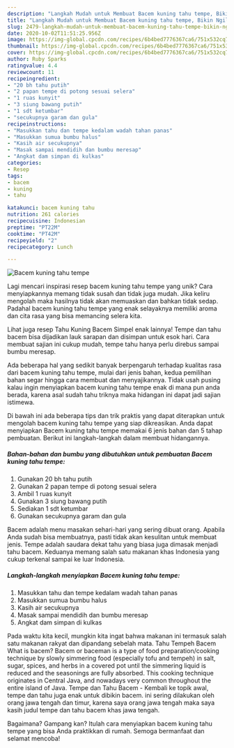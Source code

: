 ```yaml
---
description: "Langkah Mudah untuk Membuat Bacem kuning tahu tempe, Bikin Ngiler"
title: "Langkah Mudah untuk Membuat Bacem kuning tahu tempe, Bikin Ngiler"
slug: 2479-langkah-mudah-untuk-membuat-bacem-kuning-tahu-tempe-bikin-ngiler
date: 2020-10-02T11:51:25.956Z
image: https://img-global.cpcdn.com/recipes/6b4bed7776367ca6/751x532cq70/bacem-kuning-tahu-tempe-foto-resep-utama.jpg
thumbnail: https://img-global.cpcdn.com/recipes/6b4bed7776367ca6/751x532cq70/bacem-kuning-tahu-tempe-foto-resep-utama.jpg
cover: https://img-global.cpcdn.com/recipes/6b4bed7776367ca6/751x532cq70/bacem-kuning-tahu-tempe-foto-resep-utama.jpg
author: Ruby Sparks
ratingvalue: 4.4
reviewcount: 11
recipeingredient:
- "20 bh tahu putih"
- "2 papan tempe di potong sesuai selera"
- "1 ruas kunyit"
- "3 siung bawang putih"
- "1 sdt ketumbar"
- "secukupnya garam dan gula"
recipeinstructions:
- "Masukkan tahu dan tempe kedalam wadah tahan panas"
- "Masukkan sumua bumbu halus"
- "Kasih air secukupnya"
- "Masak sampai mendidih dan bumbu meresap"
- "Angkat dam simpan di kulkas"
categories:
- Resep
tags:
- bacem
- kuning
- tahu

katakunci: bacem kuning tahu 
nutrition: 261 calories
recipecuisine: Indonesian
preptime: "PT22M"
cooktime: "PT42M"
recipeyield: "2"
recipecategory: Lunch

---
```



![Bacem kuning tahu tempe](https://img-global.cpcdn.com/recipes/6b4bed7776367ca6/751x532cq70/bacem-kuning-tahu-tempe-foto-resep-utama.jpg)

Lagi mencari inspirasi resep bacem kuning tahu tempe yang unik? Cara menyiapkannya memang tidak susah dan tidak juga mudah. Jika keliru mengolah maka hasilnya tidak akan memuaskan dan bahkan tidak sedap. Padahal bacem kuning tahu tempe yang enak selayaknya memiliki aroma dan cita rasa yang bisa memancing selera kita.

Lihat juga resep Tahu Kuning Bacem Simpel enak lainnya! Tempe dan tahu bacem bisa dijadikan lauk sarapan dan disimpan untuk esok hari. Cara membuat sajian ini cukup mudah, tempe tahu hanya perlu direbus sampai bumbu meresap.

Ada beberapa hal yang sedikit banyak berpengaruh terhadap kualitas rasa dari bacem kuning tahu tempe, mulai dari jenis bahan, kedua pemilihan bahan segar hingga cara membuat dan menyajikannya. Tidak usah pusing kalau ingin menyiapkan bacem kuning tahu tempe enak di mana pun anda berada, karena asal sudah tahu triknya maka hidangan ini dapat jadi sajian istimewa.


Di bawah ini ada beberapa tips dan trik praktis yang dapat diterapkan untuk mengolah bacem kuning tahu tempe yang siap dikreasikan. Anda dapat menyiapkan Bacem kuning tahu tempe memakai 6 jenis bahan dan 5 tahap pembuatan. Berikut ini langkah-langkah dalam membuat hidangannya.

<!--inarticleads1-->

##### Bahan-bahan dan bumbu yang dibutuhkan untuk pembuatan Bacem kuning tahu tempe:

1. Gunakan 20 bh tahu putih
1. Gunakan 2 papan tempe di potong sesuai selera
1. Ambil 1 ruas kunyit
1. Gunakan 3 siung bawang putih
1. Sediakan 1 sdt ketumbar
1. Gunakan secukupnya garam dan gula


Bacem adalah menu masakan sehari-hari yang sering dibuat orang. Apabila Anda sudah bisa membuatnya, pasti tidak akan kesulitan untuk membuat jenis. Tempe adalah saudara dekat tahu yang biasa juga dimasak menjadi tahu bacem. Keduanya memang salah satu makanan khas Indonesia yang cukup terkenal sampai ke luar Indonesia. 

<!--inarticleads2-->

##### Langkah-langkah menyiapkan Bacem kuning tahu tempe:

1. Masukkan tahu dan tempe kedalam wadah tahan panas
1. Masukkan sumua bumbu halus
1. Kasih air secukupnya
1. Masak sampai mendidih dan bumbu meresap
1. Angkat dam simpan di kulkas


Pada waktu kita kecil, mungkin kita ingat bahwa makanan ini termasuk salah satu makanan rakyat dan dipandang sebelah mata. Tahu Tempeh Bacem What is bacem? Bacem or baceman is a type of food preparation/cooking technique by slowly simmering food (especially tofu and tempeh) in salt, sugar, spices, and herbs in a covered pot until the simmering liquid is reduced and the seasonings are fully absorbed. This cooking technique originates in Central Java, and nowadays very common throughout the entire island of Java. Tempe dan Tahu Bacem - Kembali ke topik awal, tempe dan tahu juga enak untuk dibikin bacem. ini sering dilakukan oleh orang jawa tengah dan timur, karena saya orang jawa tengah maka saya kasih judul tempe dan tahu bacem khas jawa tengah. 

Bagaimana? Gampang kan? Itulah cara menyiapkan bacem kuning tahu tempe yang bisa Anda praktikkan di rumah. Semoga bermanfaat dan selamat mencoba!
